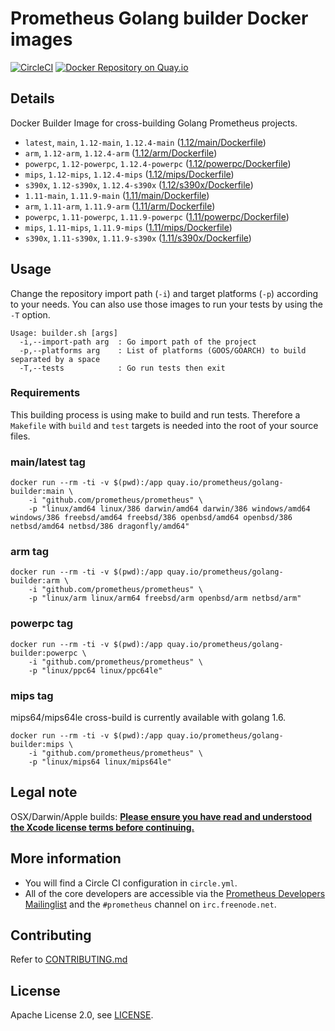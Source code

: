 # Prometheus Golang builder Docker images

[![CircleCI](https://circleci.com/gh/prometheus/golang-builder/tree/master.svg?style=shield)][circleci]
[![Docker Repository on Quay.io](https://quay.io/repository/prometheus/golang-builder/status)][quayio]

## Details

Docker Builder Image for cross-building Golang Prometheus projects.

- `latest`, `main`, `1.12-main`, `1.12.4-main` ([1.12/main/Dockerfile](1.12/main/Dockerfile))
- `arm`, `1.12-arm`, `1.12.4-arm` ([1.12/arm/Dockerfile](1.12/arm/Dockerfile))
- `powerpc`, `1.12-powerpc`, `1.12.4-powerpc` ([1.12/powerpc/Dockerfile](1.12/powerpc/Dockerfile))
- `mips`, `1.12-mips`, `1.12.4-mips` ([1.12/mips/Dockerfile](1.12/mips/Dockerfile))
- `s390x`, `1.12-s390x`, `1.12.4-s390x` ([1.12/s390x/Dockerfile](1.12/s390x/Dockerfile))
- `1.11-main`, `1.11.9-main` ([1.11/main/Dockerfile](1.11/main/Dockerfile))
- `arm`, `1.11-arm`, `1.11.9-arm` ([1.11/arm/Dockerfile](1.11/arm/Dockerfile))
- `powerpc`, `1.11-powerpc`, `1.11.9-powerpc` ([1.11/powerpc/Dockerfile](1.11/powerpc/Dockerfile))
- `mips`, `1.11-mips`, `1.11.9-mips` ([1.11/mips/Dockerfile](1.11/mips/Dockerfile))
- `s390x`, `1.11-s390x`, `1.11.9-s390x` ([1.11/s390x/Dockerfile](1.11/s390x/Dockerfile))

## Usage

Change the repository import path (`-i`) and target platforms (`-p`) according to your needs.
You can also use those images to run your tests by using the `-T` option.

```
Usage: builder.sh [args]
  -i,--import-path arg  : Go import path of the project
  -p,--platforms arg    : List of platforms (GOOS/GOARCH) to build separated by a space
  -T,--tests            : Go run tests then exit
```

### Requirements

This building process is using make to build and run tests.
Therefore a `Makefile` with `build` and `test` targets is needed into the root of your source files.

### main/latest tag

```
docker run --rm -ti -v $(pwd):/app quay.io/prometheus/golang-builder:main \
    -i "github.com/prometheus/prometheus" \
    -p "linux/amd64 linux/386 darwin/amd64 darwin/386 windows/amd64 windows/386 freebsd/amd64 freebsd/386 openbsd/amd64 openbsd/386 netbsd/amd64 netbsd/386 dragonfly/amd64"
```

### arm tag

```
docker run --rm -ti -v $(pwd):/app quay.io/prometheus/golang-builder:arm \
    -i "github.com/prometheus/prometheus" \
    -p "linux/arm linux/arm64 freebsd/arm openbsd/arm netbsd/arm"
```

### powerpc tag

```
docker run --rm -ti -v $(pwd):/app quay.io/prometheus/golang-builder:powerpc \
    -i "github.com/prometheus/prometheus" \
    -p "linux/ppc64 linux/ppc64le"
```

### mips tag

mips64/mips64le cross-build is currently available with golang 1.6.

```
docker run --rm -ti -v $(pwd):/app quay.io/prometheus/golang-builder:mips \
    -i "github.com/prometheus/prometheus" \
    -p "linux/mips64 linux/mips64le"
```

## Legal note

OSX/Darwin/Apple builds:
**[Please ensure you have read and understood the Xcode license
   terms before continuing.](https://www.apple.com/legal/sla/docs/xcode.pdf)**

## More information

  * You will find a Circle CI configuration in `circle.yml`.
  * All of the core developers are accessible via the [Prometheus Developers Mailinglist](https://groups.google.com/forum/?fromgroups#!forum/prometheus-developers) and the `#prometheus` channel on `irc.freenode.net`.

## Contributing

Refer to [CONTRIBUTING.md](CONTRIBUTING.md)

## License

Apache License 2.0, see [LICENSE](LICENSE).

[quayio]: https://quay.io/repository/prometheus/golang-builder
[circleci]: https://circleci.com/gh/prometheus/golang-builder

